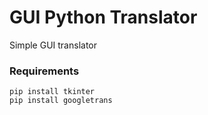# GUI Python Translator
Simple GUI translator 
<h3>
  Requirements
</h3>

`
pip install tkinter
`
<br>
`
pip install googletrans
`
